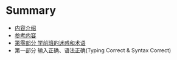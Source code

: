 # Summary

* [内容介绍](README.md)
* [参考内容](reference.md)
* [第零部分 学前班的迷惑和术语](chapter0/chapter0content.md)
* 第一部分 输入正确、语法正确(Typing Correct & Syntax Correct)

